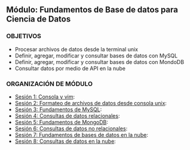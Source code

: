 ## Módulo: Fundamentos de Base de datos para Ciencia de Datos 

### OBJETIVOS
- Procesar archivos de datos desde la terminal unix
- Definir, agregar, modificar y consultar bases de datos con MySQL
- Definir, agregar, modificar y consultar bases de datos con MondoDB
- Consultar datos por medio de API en la nube

### ORGANIZACIÓN DE MÓDULO

- [Sesión 1: Consola y vim](Sesion-01/): 
- [Sesión 2: Formateo de archivos de datos desde consola unix](Sesion-02/):
- [Sesión 3: Fundamentos de MySQL](Sesion-03/):
- [Sesión 4: Consultas de datos relacionales](Sesion-04/):
- [Sesión 5: Fundamentos de MongoDB](Sesion-05/): 
- [Sesión 6: Consultas de datos no relacionales](Sesion-06/):
- [Sesión 7: Fundamentos de bases de datos en la nube](Sesion-07/):
- [Sesión 8: Consultas de datos en la nube](Sesion-08/):

